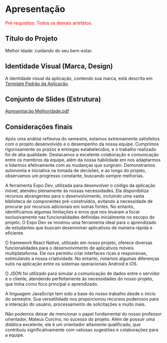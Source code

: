 # Apresentação

<span style="color:red">Pré-requisitos: Todos os demais artefatos.</span>

## Título do Projeto

Melhor Idade: cuidando do seu bem-estar.

## Identidade Visual (Marca, Design)

A identidade visual da aplicação, contendo sua marca, está descrita em <a href="https://github.com/ICEI-PUC-Minas-PMV-ADS/pmv-ads-2023-1-e3-proj-mov-t4-melhor-idade/blob/main/docs/06-Template%20Padr%C3%A3o%20da%20Aplica%C3%A7%C3%A3o.md">Template Padrão da Aplicação</a>.

## Conjunto de Slides (Estrutura)

[Apresentação Melhoridade.pdf](https://github.com/ICEI-PUC-Minas-PMV-ADS/pmv-ads-2023-1-e3-proj-mov-t4-melhor-idade/files/11681098/Apresentacao.Melhoridade.pdf)

## Considerações finais

Após uma análise reflexiva do semestre, estamos extremamente satisfeitos com o projeto desenvolvido e o desempenho da nossa equipe. Cumprimos rigorosamente os prazos e entregas estabelecidos, e o trabalho realizado foi de alta qualidade. Destacamos a excelente colaboração e comunicação entre os membros da equipe, além da nossa habilidade em nos adaptarmos e lidarmos efetivamente com as mudanças que surgiram. Demonstramos autonomia e iniciativa na tomada de decisões, e ao longo do projeto, observamos um progresso constante, buscando sempre melhorias.

A ferramenta Expo Dev, utilizada para desenvolver o código da aplicação móvel, atendeu plenamente às nossas necessidades. Ela disponibiliza recursos abrangentes para o desenvolvimento, incluindo uma vasta biblioteca de componentes pré-construídos, evitando a necessidade de procurar por recursos adicionais em outras fontes. No entanto, identificamos algumas limitações e erros que nos levaram a focar exclusivamente nas funcionalidades definidas inicialmente no escopo do projeto. O Expo Dev se mostrou uma ferramenta ideal para o aprendizado de estudantes que buscam desenvolver aplicativos de maneira rápida e eficiente.

O framework React Native, utilizado em nosso projeto, oferece diversas funcionalidades para o desenvolvimento de aplicativos móveis multiplataforma. Ele nos permitiu criar interfaces ricas e responsivas, estimulando a nossa criatividade. No entanto, notamos algumas diferenças sutis na aplicação entre os sistemas operacionais Android e iOS.

O JSON foi utilizado para simular a comunicação de dados entre o servidor e o cliente, atendendo perfeitamente às necessidades do nosso projeto, que tinha como foco principal o aprendizado.

A linguagem JavaScript tem sido a base do nosso trabalho desde o início do semestre. Sua versatilidade nos proporcionou recursos poderosos para a interação do usuário, processamento de solicitações e muito mais.

Não podemos deixar de mencionar o papel fundamental do nosso professor orientador, Mateus Curcino, no sucesso do projeto. Além de possuir uma didática excelente, ele é um orientador altamente qualificado, que contribuiu significativamente com valiosas sugestões e colaborações para a equipe.
